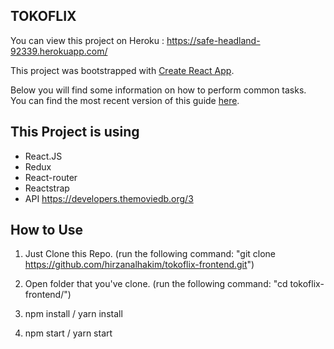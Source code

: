 ## TOKOFLIX

You can view this project on Heroku : https://safe-headland-92339.herokuapp.com/

This project was bootstrapped with [Create React App](https://github.com/facebookincubator/create-react-app).

Below you will find some information on how to perform common tasks.<br>
You can find the most recent version of this guide [here](https://github.com/facebookincubator/create-react-app/blob/master/packages/react-scripts/template/README.md).

## This Project is using

- React.JS
- Redux
- React-router
- Reactstrap
- API https://developers.themoviedb.org/3

## How to Use

1. Just Clone this Repo. (run the following command:  "git clone https://github.com/hirzanalhakim/tokoflix-frontend.git")

2. Open folder that you've clone. (run the following command: "cd tokoflix-frontend/")

3. npm install / yarn install

4. npm start / yarn start

